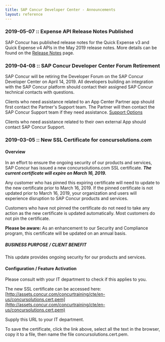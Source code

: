 ```yaml
---
title: SAP Concur Developer Center - Announcements
layout: reference
---
```


### 2019-05-07 :: Expense API Release Notes Published

SAP Concur has published release notes for the Quick Expense v3 and Quick Expense v4 APIs in the May 2019 release notes. More details can be found on the [Release Notes](https://developer.concur.com/tools-support/release-notes/index.html) page.

### 2019-04-08 :: SAP Concur Developer Center Forum Retirement

SAP Concur will be retiring the Developer Forum on the SAP Concur Developer Center on April 14, 2019. All developers building an integration with the SAP Concur platform should contact their assigned SAP Concur technical contacts with questions.

Clients who need assistance related to an App Center Partner app should first contact the Partner's Support team. The Partner will then contact the SAP Concur Support team if they need assistance. [Support Options](https://developer.concur.com/tools-support/support.html)

Clients who need assistance related to their own external App should contact SAP Concur Support.

### 2019-03-05 :: New SSL Certificate for concursolutions.com

#### Overview
In an effort to ensure the ongoing security of our products and services, SAP Concur has issued a new concursolutions.com SSL certificate. ***The current certificate will expire on March 16, 2019.***

Any customer who has pinned this expiring certificate will need to update to the new certificate prior to March 16, 2019. If the pinned certificate is not updated prior to March 16, 2019, your organization and users will experience disruption to SAP Concur products and services.

Customers who have not pinned the certificate do not need to take any action as the new certificate is updated automatically. Most customers do not pin the certificate.

**Please be aware:** As an enhancement to our Security and Compliance program, this certificate will be updated on an annual basis.

##### BUSINESS PURPOSE / CLIENT BENEFIT

This update provides ongoing security for our products and services.

#### Configuration / Feature Activation

Please consult with your IT department to check if this applies to you.

The new SSL certificate can be accessed here: [http://assets.concur.com/concurtraining/cte/en-us/concursolutions.cert.pem](http://assets.concur.com/concurtraining/cte/en-us/concursolutions.cert.pem)

Supply this URL to your IT department.

To save the certificate, click the link above, select all the text in the browser, copy it to a file, then name the file concursolutions.cert.pem.
